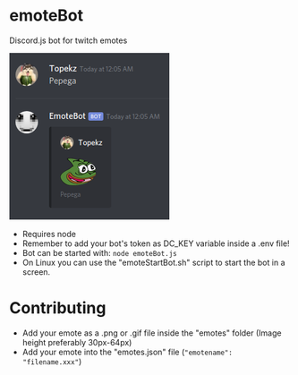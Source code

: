 # emoteBot
Discord.js bot for twitch emotes

![Screenshot](example.png)

- Requires node
- Remember to add your bot's token as DC_KEY variable inside a .env file!
- Bot can be started with: ``node emoteBot.js``
- On Linux you can use the "emoteStartBot.sh" script to start the bot in a screen.

# Contributing
- Add your emote as a .png or .gif file inside the "emotes" folder (Image height preferably 30px-64px)
- Add your emote into the "emotes.json" file (``"emotename": "filename.xxx"``)
